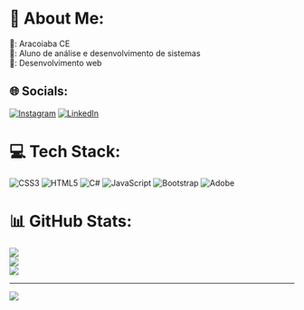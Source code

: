 # 💫 About Me:
📍: Aracoiaba CE<br>📂: Aluno de análise e desenvolvimento de sistemas<br>🔏: Desenvolvimento web


## 🌐 Socials:
[![Instagram](https://img.shields.io/badge/Instagram-%23E4405F.svg?logo=Instagram&logoColor=white)](https://instagram.com/https://www.instagram.com/viniciusfelixyt?igsh=dDE2aGNpNGJudmJ0) [![LinkedIn](https://img.shields.io/badge/Instagram-%23E4405F.svg?logo=Instagram&logoColor=white)](https://instagram.com/https://www.instagram.com/viniciusfelixyt?igsh=dDE2aGNpNGJudmJ0)

# 💻 Tech Stack:
![CSS3](https://img.shields.io/badge/css3-%231572B6.svg?style=for-the-badge&logo=css3&logoColor=white) ![HTML5](https://img.shields.io/badge/html5-%23E34F26.svg?style=for-the-badge&logo=html5&logoColor=white) ![C#](https://img.shields.io/badge/c%23-%23239120.svg?style=for-the-badge&logo=csharp&logoColor=white) ![JavaScript](https://img.shields.io/badge/javascript-%23323330.svg?style=for-the-badge&logo=javascript&logoColor=%23F7DF1E) ![Bootstrap](https://img.shields.io/badge/bootstrap-%238511FA.svg?style=for-the-badge&logo=bootstrap&logoColor=white) ![Adobe](https://img.shields.io/badge/adobe-%23FF0000.svg?style=for-the-badge&logo=adobe&logoColor=white)
# 📊 GitHub Stats:
![](https://github-readme-stats.vercel.app/api?username=FELIX-007&theme=dark&hide_border=false&include_all_commits=false&count_private=false)<br/>
![](https://github-readme-streak-stats.herokuapp.com/?user=FELIX-007&theme=dark&hide_border=false)<br/>
![](https://github-readme-stats.vercel.app/api/top-langs/?username=FELIX-007&theme=dark&hide_border=false&include_all_commits=false&count_private=false&layout=compact)

---
[![](https://visitcount.itsvg.in/api?id=FELIX-007&icon=0&color=0)](https://visitcount.itsvg.in)

<!-- Proudly created with GPRM ( https://gprm.itsvg.in ) -->
